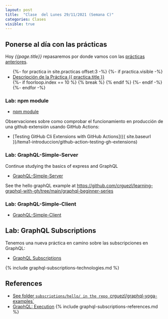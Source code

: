 ```yaml
---
layout: post
title:  "Clase  del Lunes 29/11/2021 (Semana C)"
categories: Clases
visible: true
---
```



## Ponerse al día con las prácticas

Hoy *{{page.title}}* repasaremos por donde vamos con las [prácticas anteriores]({{site.baseurl}}/practicas).

<ul>
{%- for practica in site.practicas offset:3 -%}
  {%- if practica.visible -%}
<li>  
  <a href="{{ practica.url }}">Descripción de la Práctica {{ practica.title }}</a> 
</li>
  {%- if foorloop.index == 10 %}
     {% break %}
  {% endif %}
  {%- endif -%}
{%- endfor -%}
</ul>


### Lab: npm module

* [npm module]({{site.baseurl}}/practicas/npm-module)

Observaciones sobre como comprobar el funcionamiento en producción de una github extensión usando GitHub Actions:

* [Testing GitHub Cli Extensions with GitHub Actions]({{ site.baseurl }}/tema1-introduccion/github-action-testing-gh-extensions)

### Lab: GraphQL-Simple-Server

Continue studying the basics of express and GraphQL

* [GraphQL-Simple-Server]({{site.baseurl}}/practicas/graphql-simple-server/#resolvers)

See the hello graphQL example at <https://github.com/crguezl/learning-graphql-with-gh/tree/main/graphql-beginner-series>


### Lab: GraphQL-Simple-Client 

* [GraphQL-Simple-Client]({{site.baseurl}}/practicas/graphql-simple-client/)


## Lab: GraphQL Subscriptions

Tenemos una nueva práctica en camino sobre las subscripciones en GraphQL:

* [GraphQL Subscriptions]({{site.baseurl}}/practicas/graphql-subscriptions/)

{% include graphql-subscriptions-technologies.md %}

## References

* [See folder `subscriptions/hello/ in the repo `crguezl/graphql-yoga-examples`](https://github.com/crguezl/graphql-yoga-examples/blob/main/subscriptions/hello/index.js)
* [GraphQL: Execution](https://graphql.org/learn/execution/)
{% include graphql-subscriptions-references.md %}
